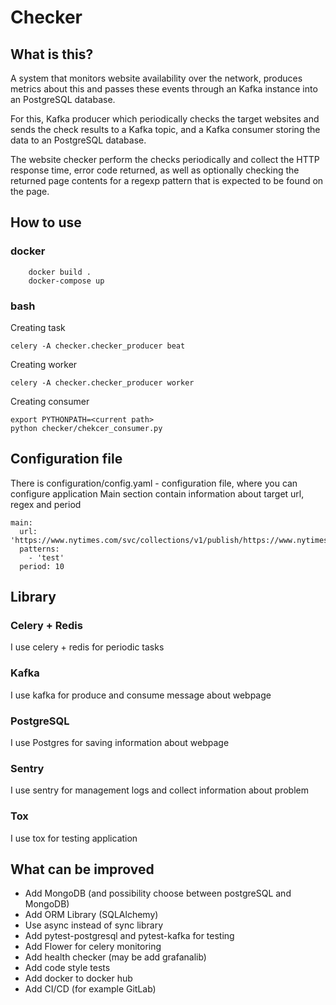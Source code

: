 # Checker

## What is this?

A system that monitors website availability over the
network, produces metrics about this and passes these events through an
Kafka instance into an PostgreSQL database.

For this, Kafka producer which periodically checks the target
websites and sends the check results to a Kafka topic, and a Kafka consumer
storing the data to an PostgreSQL database.

The website checker perform the checks periodically and collect the
HTTP response time, error code returned, as well as optionally checking the
returned page contents for a regexp pattern that is expected to be found on the
page.

## How to use

### docker

```
    docker build .
    docker-compose up
```

### bash

Creating task
```
celery -A checker.checker_producer beat
```

Creating worker
```
celery -A checker.checker_producer worker
```

Creating consumer
```
export PYTHONPATH=<current path>
python checker/chekcer_consumer.py
```

## Configuration file

There is configuration/config.yaml - configuration file, where you can configure application
Main section contain information about target url, regex and period
```
main:
  url: 'https://www.nytimes.com/svc/collections/v1/publish/https://www.nytimes.com/section/world/rss.xml'
  patterns:
    - 'test'
  period: 10
```

## Library

### Celery + Redis
I use celery + redis for periodic tasks

### Kafka
I use kafka for produce and consume message about webpage

### PostgreSQL
I use Postgres for saving information about webpage

### Sentry
I use sentry for management logs and collect information about problem

### Tox
I use tox for testing application

## What can be improved

* Add MongoDB (and possibility choose between postgreSQL and MongoDB)
* Add ORM Library (SQLAlchemy)
* Use async instead of sync library
* Add pytest-postgresql and pytest-kafka for testing
* Add Flower for celery monitoring
* Add health checker (may be add grafanalib)
* Add code style tests
* Add docker to docker hub
* Add CI/CD (for example GitLab)